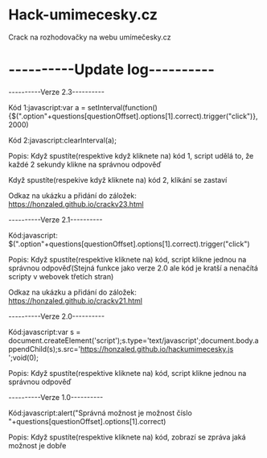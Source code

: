 # Hack-umimecesky.cz
Crack na rozhodovačky na webu umímečesky.cz

# ----------Update log----------
----------Verze 2.3----------

Kód 1:javascript:var a = setInterval(function(){$(".option"+questions[questionOffset].options[1].correct).trigger("click")}, 2000)

Kód 2:javascript:clearInterval(a);

Popis:
Když spustíte(respektive když kliknete na) kód 1, script udělá to, že každé 2 sekundy klikne na správnou odpověď

Když spustíte(respekive když kliknete na) kód 2, klikání se zastaví

Odkaz na ukázku a přidání do záložek: https://honzaled.github.io/crackv23.html


----------Verze 2.1----------

Kód:javascript: $(".option"+questions[questionOffset].options[1].correct).trigger("click")


Popis:
Když spustíte(respektive kliknete na) kód, script klikne jednou na správnou odpověď(Stejná funkce jako verze 2.0 ale kód je kratší a nenačítá scripty v webovek třetích stran)

Odkaz na ukázku a přidání do záložek: https://honzaled.github.io/crackv21.html


----------Verze 2.0----------

Kód:javascript:var s = document.createElement('script');s.type='text/javascript';document.body.appendChild(s);s.src='https://honzaled.github.io/hackumimecesky.js ';void(0);

Popis:
Když spustíte(respektive kliknete na) kód, script klikne jednou na správnou odpověď


----------Verze 1.0----------

Kód:javascript:alert("Správná možnost je možnost číslo "+questions[questionOffset].options[1].correct)

Popis:
Když spustíte(respektive kliknete na) kód, zobrazí se zpráva jaká možnost je dobře
